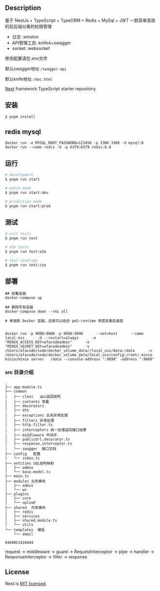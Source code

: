 ## Description
基于 NestJs + TypeScript + TypeORM + Redis + MySql + JWT 一款简单高效的前后端分离的权限管理

- 日志: winston
- API管理工具: knife4+swagger
- socket: websocket

修改配置请在.env文件

默认swagger地址
`/swagger-api`

默认knife地址
`/doc.html`

[Nest](https://github.com/nestjs/nest) framework TypeScript starter repository.

## 安装

```bash
$ pnpm install
```
## redis mysql
`docker run -e MYSQL_ROOT_PASSWORD=123456 -p 3306 3306 -d mysql:8`
`docker run --name redis -d -p 6379:6379 redis:6.0`

## 运行

```bash
# development
$ pnpm run start

# watch mode
$ pnpm run start:dev

# production mode
$ pnpm run start:prod
```

## 测试

```bash
# unit tests
$ pnpm run test

# e2e tests
$ pnpm run test:e2e

# test coverage
$ pnpm run test:cov
```

## 部署
```shell
## 部署容器
docker-compose up

## 删除所有容器
docker-compose down --rmi all

# 单独跑 Docker 容器，还是可以结合 pm2-runtime 来提高重启速度


docker run -p 9000:9000 -p 9090:9090      --net=host      --name local-oss      -d --restart=always      -e "MINIO_ACCESS_KEY=afacodeadmin"      -e "MINIO_SECRET_KEY=afacodeadmin"      -v /Users/afacode/code/docker_volume_data//local_oss/data:/data      -v /Users/afacode/code/docker_volume_data/local_oss/config:/root/.minio      minio/minio server   /data --console-address ":9090" -address ":9000"
```


### src 目录介绍
```
.
├── app.module.ts
├── common
│   ├── class   api返回结构
│   ├── contants 常量
│   ├── decorators 
│   ├── dto
│   ├── exceptions 业务异常处理
│   ├── filters 异常处理
│   ├── http.filter.ts
│   ├── interceptors 统一处理返回接口结果
│   ├── middleware 中间件
│   ├── publicUrl.decorator.ts
│   ├── response.interceptor.ts
│   └── swagger  接口文档
├── config   配置
│   └── index.ts
├── entities SQL结构映射
│   ├── admin
│   └── base.model.ts
├── main.ts
├── modules 业务模块
│   ├── admin
│   └── ws
├── plugins
│   ├── core
│   └── upload
├── shared  共享模块
│   ├── redis
│   ├── services
│   ├── shared.module.ts
│   └── utils
└── templates  模版
    └── email
```

`0440051410444`

request -> middleware -> guard -> RequestInterceptor -> pipe ->  handler -> ResponseInterceptor -> filter -> response

## License

Nest is [MIT licensed](LICENSE).
